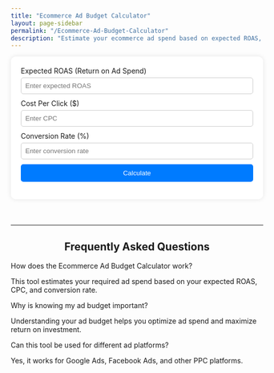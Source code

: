 ```yaml
---
title: "Ecommerce Ad Budget Calculator"
layout: page-sidebar
permalink: "/Ecommerce-Ad-Budget-Calculator"
description: "Estimate your ecommerce ad spend based on expected ROAS, CPC, and conversion rates. Plan your budget effectively with our easy-to-use calculator."
---
```


<style>
    .calculator {
        background: white;
        padding: 20px;
        border-radius: 10px;
        box-shadow: 0px 0px 10px rgba(0, 0, 0, 0.1);
        margin-bottom: 20px;
    }
    .calculator h2, .faq-section h2 {
        text-align: center;
    }
    .input-group {
        margin-bottom: 10px;
    }
    .input-group label {
        display: block;
        margin-bottom: 5px;
    }
    .input-group input {
        width: 100%;
        padding: 8px;
        border: 1px solid #ccc;
        border-radius: 5px;
    }
    button {
        width: 100%;
        padding: 10px;
        background-color: #007bff;
        color: white;
        border: none;
        border-radius: 5px;
        cursor: pointer;
    }
 
    .result {
        margin-top: 15px;
        text-align: center;
        font-weight: bold;
    }
</style>

<div class="calculator">
    <div class="input-group">
        <label for="roas">Expected ROAS (Return on Ad Spend)</label>
        <input type="number" id="roas" placeholder="Enter expected ROAS">
    </div>
    <div class="input-group">
        <label for="cpc">Cost Per Click ($)</label>
        <input type="number" id="cpc" placeholder="Enter CPC">
    </div>
    <div class="input-group">
        <label for="conversion">Conversion Rate (%)</label>
        <input type="number" id="conversion" placeholder="Enter conversion rate">
    </div>
    <button onclick="calculateAdBudget()">Calculate</button>
    <div class="result" id="result"></div>
</div>
<br>
<hr>

<div class="faq-section">
    <h2>Frequently Asked Questions</h2>
    <div class="faq-item">
        <p class="faq-question">How does the Ecommerce Ad Budget Calculator work?</p>
        <p class="faq-answer">This tool estimates your required ad spend based on your expected ROAS, CPC, and conversion rate.</p>
    </div>
    <div class="faq-item">
        <p class="faq-question">Why is knowing my ad budget important?</p>
        <p class="faq-answer">Understanding your ad budget helps you optimize ad spend and maximize return on investment.</p>
    </div>
    <div class="faq-item">
        <p class="faq-question">Can this tool be used for different ad platforms?</p>
        <p class="faq-answer">Yes, it works for Google Ads, Facebook Ads, and other PPC platforms.</p>
    </div>
</div>

<script>
    function calculateAdBudget() {
        let roas = parseFloat(document.getElementById("roas").value) || 0;
        let cpc = parseFloat(document.getElementById("cpc").value) || 0;
        let conversion = parseFloat(document.getElementById("conversion").value) || 0;
        
        if (roas <= 0 || cpc <= 0 || conversion <= 0) {
            document.getElementById("result").innerHTML = "Please enter valid values for all fields.";
            return;
        }
        
        let revenuePerConversion = roas * cpc;
        let requiredAdSpend = (100 / conversion) * cpc;
        
        document.getElementById("result").innerHTML = 
            `<strong>Estimated Ad Budget:</strong> $${requiredAdSpend.toFixed(2)} per conversion`;
    }
</script>